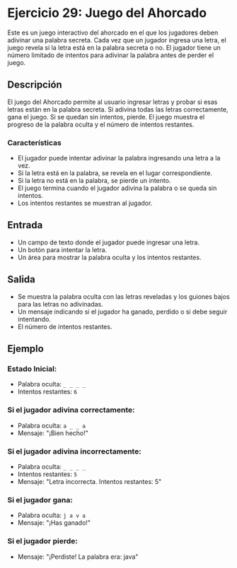 # Ejercicio 29: Juego del Ahorcado

Este es un juego interactivo del ahorcado en el que los jugadores deben adivinar una palabra secreta. Cada vez que un jugador ingresa una letra, el juego revela si la letra está en la palabra secreta o no. El jugador tiene un número limitado de intentos para adivinar la palabra antes de perder el juego.

## Descripción

El juego del Ahorcado permite al usuario ingresar letras y probar si esas letras están en la palabra secreta. Si adivina todas las letras correctamente, gana el juego. Si se quedan sin intentos, pierde. El juego muestra el progreso de la palabra oculta y el número de intentos restantes.

### Características

- El jugador puede intentar adivinar la palabra ingresando una letra a la vez.
- Si la letra está en la palabra, se revela en el lugar correspondiente.
- Si la letra no está en la palabra, se pierde un intento.
- El juego termina cuando el jugador adivina la palabra o se queda sin intentos.
- Los intentos restantes se muestran al jugador.

## Entrada

- Un campo de texto donde el jugador puede ingresar una letra.
- Un botón para intentar la letra.
- Un área para mostrar la palabra oculta y los intentos restantes.

## Salida

- Se muestra la palabra oculta con las letras reveladas y los guiones bajos para las letras no adivinadas.
- Un mensaje indicando si el jugador ha ganado, perdido o si debe seguir intentando.
- El número de intentos restantes.

## Ejemplo

### Estado Inicial:
- Palabra oculta: `_ _ _ _`
- Intentos restantes: `6`

### Si el jugador adivina correctamente:
- Palabra oculta: `a _ _ a`
- Mensaje: "¡Bien hecho!"

### Si el jugador adivina incorrectamente:
- Palabra oculta: `_ _ _ _`
- Intentos restantes: `5`
- Mensaje: "Letra incorrecta. Intentos restantes: 5"

### Si el jugador gana:
- Palabra oculta: `j a v a`
- Mensaje: "¡Has ganado!"

### Si el jugador pierde:
- Mensaje: "¡Perdiste! La palabra era: java"
